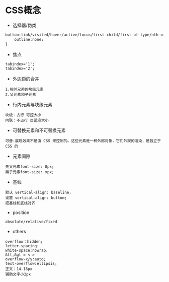 # CSS概念



* 选择器/伪类

```html
button:link/visited/hover/active/focus/first-child/first-of-type/nth-of-type(2n){
	outline:none;
}
```



* 焦点

```html
tabindex='1';
tabindex='2';
```



* 外边距的合并

```
1.相邻兄弟的块级元素
2.父元素和子元素
```



* 行内元素与块级元素

```
块级：占行 可控大小
内联：不占行 自适应大小
```



* 可替换元素和不可替换元素

```
可替-展现效果不是由 CSS 来控制的。这些元素是一种外部对象，它们外观的渲染，是独立于 CSS 的
```



* 元素间隙

```
先父元素font-size: 0px;
再子元素font-size: xpx;
```



* 基线

```
默认 vertical-align: baseline;
设置 vertical-align: buttom;
把基线和底线对齐
```



* position

```html
absolute/relative/fixed
```



* others

```
overflow：hidden;
letter-spacing:
white-space:nowrap;
&lt,&gt = < > 
overflow-x/y:auto;
text-overflow:ellipsis;
正文：14-16px
辅助文字小2px
```



